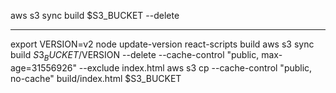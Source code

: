 aws s3 sync build $S3_BUCKET --delete


---------------


export VERSION=v2
node update-version
react-scripts build
aws s3 sync build $S3_BUCKET/$VERSION --delete --cache-control "public, max-age=31556926" --exclude index.html
aws s3 cp --cache-control "public, no-cache" build/index.html $S3_BUCKET

